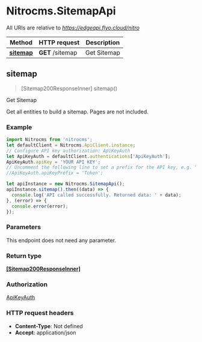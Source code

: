 # Nitrocms.SitemapApi

All URIs are relative to *https://edgeapi.flyo.cloud/nitro*

Method | HTTP request | Description
------------- | ------------- | -------------
[**sitemap**](SitemapApi.md#sitemap) | **GET** /sitemap | Get Sitemap



## sitemap

> [Sitemap200ResponseInner] sitemap()

Get Sitemap

Get all entities to build a sitemap. Pages are not included.

### Example

```javascript
import Nitrocms from 'nitrocms';
let defaultClient = Nitrocms.ApiClient.instance;
// Configure API key authorization: ApiKeyAuth
let ApiKeyAuth = defaultClient.authentications['ApiKeyAuth'];
ApiKeyAuth.apiKey = 'YOUR API KEY';
// Uncomment the following line to set a prefix for the API key, e.g. "Token" (defaults to null)
//ApiKeyAuth.apiKeyPrefix = 'Token';

let apiInstance = new Nitrocms.SitemapApi();
apiInstance.sitemap().then((data) => {
  console.log('API called successfully. Returned data: ' + data);
}, (error) => {
  console.error(error);
});

```

### Parameters

This endpoint does not need any parameter.

### Return type

[**[Sitemap200ResponseInner]**](Sitemap200ResponseInner.md)

### Authorization

[ApiKeyAuth](../README.md#ApiKeyAuth)

### HTTP request headers

- **Content-Type**: Not defined
- **Accept**: application/json

